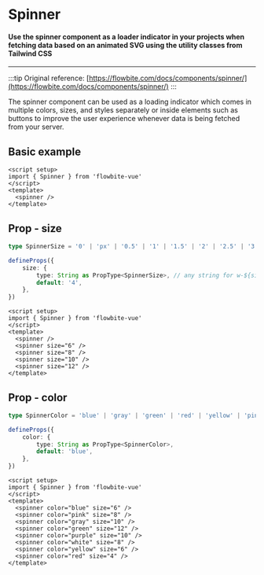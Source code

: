 <script setup>
import SpinnerBasicExample from './examples/SpinnerBasicExample.vue';
import SpinnerSizeExample from './examples/SpinnerSizeExample.vue';
import SpinnerColorExample from './examples/SpinnerColorExample.vue';
</script>

# Spinner

#### Use the spinner component as a loader indicator in your projects when fetching data based on an animated SVG using the utility classes from Tailwind CSS

---

:::tip
Original reference: [https://flowbite.com/docs/components/spinner/](https://flowbite.com/docs/components/spinner/)
:::

The spinner component can be used as a loading indicator which comes in multiple colors, sizes, and styles separately or inside elements such as buttons to improve the user experience whenever data is being fetched from your server.


## Basic example

<SpinnerBasicExample />

```vue
<script setup>
import { Spinner } from 'flowbite-vue'
</script>
<template>
  <spinner />
</template>
```

## Prop - size

```typescript
type SpinnerSize = '0' | 'px' | '0.5' | '1' | '1.5' | '2' | '2.5' | '3' | '4' | '5' | '6' | '7' | '8' | '9' | '10' | '11' | '12'

defineProps({
    size: {
        type: String as PropType<SpinnerSize>, // any string for w-${size} and h-${size} tailwind classes
        default: '4',
    },
})
```


<SpinnerSizeExample />

```vue
<script setup>
import { Spinner } from 'flowbite-vue'
</script>
<template>
  <spinner />
  <spinner size="6" />
  <spinner size="8" />
  <spinner size="10" />
  <spinner size="12" />
</template>
```


## Prop - color

```typescript
type SpinnerColor = 'blue' | 'gray' | 'green' | 'red' | 'yellow' | 'pink' | 'purple' | 'white'

defineProps({
    color: {
        type: String as PropType<SpinnerColor>,
        default: 'blue',
    },
})
```


<SpinnerColorExample />

```vue
<script setup>
import { Spinner } from 'flowbite-vue'
</script>
<template>
  <spinner color="blue" size="6" />
  <spinner color="pink" size="8" />
  <spinner color="gray" size="10" />
  <spinner color="green" size="12" />
  <spinner color="purple" size="10" />
  <spinner color="white" size="8" />
  <spinner color="yellow" size="6" />
  <spinner color="red" size="4" />
</template>
```

